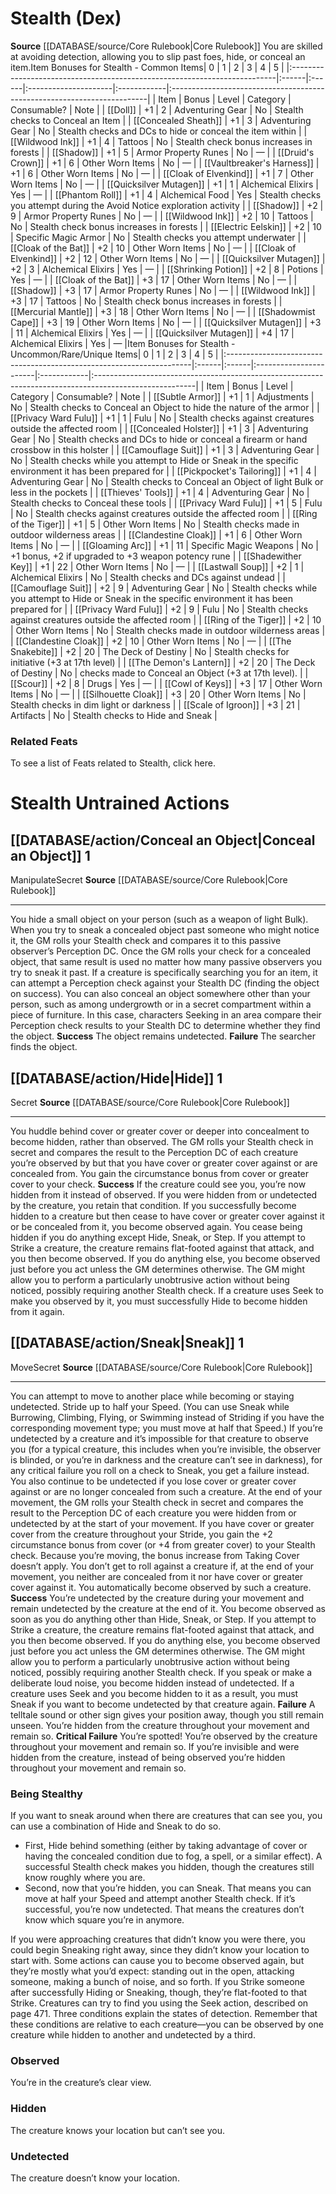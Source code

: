 ﻿---
ability:
- Dexterity
ability_boost:
- Dexterity
id: '15'
name: Stealth
rarity: Common
rus_type_level: null
skill:
- Stealth
source: '[[DATABASE/source/Core Rulebook|Core Rulebook]]'
trait: null
type: Skill

---
# Stealth (Dex)

**Source** [[DATABASE/source/Core Rulebook|Core Rulebook]] 
You are skilled at avoiding detection, allowing you to slip past foes, hide, or conceal an item.<span>Item Bonuses for Stealth - Common Items</span>| 0 | 1 | 2 | 3 | 4 | 5 |
|:--------------------------------------------------------------------------|:------|:------|:---------------------|:------------|:------------------------------------------------------------------------|
| Item | Bonus | Level | Category | Consumable? | Note |
| [[Doll]] | +1 | 2 | Adventuring Gear | No | Stealth checks to Conceal an Item |
| [[Concealed Sheath]] | +1 | 3 | Adventuring Gear | No | Stealth checks and DCs to hide or conceal the item within |
| [[Wildwood Ink]] | +1 | 4 | Tattoos | No | Stealth check bonus increases in forests |
| [[Shadow]] | +1 | 5 | Armor Property Runes | No | — |
| [[Druid's Crown]] | +1 | 6 | Other Worn Items | No | — |
| [[Vaultbreaker's Harness]] | +1 | 6 | Other Worn Items | No | — |
| [[Cloak of Elvenkind]] | +1 | 7 | Other Worn Items | No | — |
| [[Quicksilver Mutagen]] | +1 | 1 | Alchemical Elixirs | Yes | — |
| [[Phantom Roll]] | +1 | 4 | Alchemical Food | Yes | Stealth checks you attempt during the Avoid Notice exploration activity |
| [[Shadow]] | +2 | 9 | Armor Property Runes | No | — |
| [[Wildwood Ink]] | +2 | 10 | Tattoos | No | Stealth check bonus increases in forests |
| [[Electric Eelskin]] | +2 | 10 | Specific Magic Armor | No | Stealth checks you attempt underwater |
| [[Cloak of the Bat]] | +2 | 10 | Other Worn Items | No | — |
| [[Cloak of Elvenkind]] | +2 | 12 | Other Worn Items | No | — |
| [[Quicksilver Mutagen]] | +2 | 3 | Alchemical Elixirs | Yes | — |
| [[Shrinking Potion]] | +2 | 8 | Potions | Yes | — |
| [[Cloak of the Bat]] | +3 | 17 | Other Worn Items | No | — |
| [[Shadow]] | +3 | 17 | Armor Property Runes | No | — |
| [[Wildwood Ink]] | +3 | 17 | Tattoos | No | Stealth check bonus increases in forests |
| [[Mercurial Mantle]] | +3 | 18 | Other Worn Items | No | — |
| [[Shadowmist Cape]] | +3 | 19 | Other Worn Items | No | — |
| [[Quicksilver Mutagen]] | +3 | 11 | Alchemical Elixirs | Yes | — |
| [[Quicksilver Mutagen]] | +4 | 17 | Alchemical Elixirs | Yes | — |<span>Item Bonuses for Stealth - Uncommon/Rare/Unique Items</span>| 0 | 1 | 2 | 3 | 4 | 5 |
|:---------------------------------------------------------------------|:------|:------|:-----------------------|:------------|:-------------------------------------------------------------------------------------------------------|
| Item | Bonus | Level | Category | Consumable? | Note |
| [[Subtle Armor]] | +1 | 1 | Adjustments | No | Stealth checks to Conceal an Object to hide the nature of the armor |
| [[Privacy Ward Fulu]] | +1 | 1 | Fulu | No | Stealth checks against creatures outside the affected room |
| [[Concealed Holster]] | +1 | 3 | Adventuring Gear | No | Stealth checks and DCs to hide or conceal a firearm or hand crossbow in this holster |
| [[Camouflage Suit]] | +1 | 3 | Adventuring Gear | No | Stealth checks while you attempt to Hide or Sneak in the specific environment it has been prepared for |
| [[Pickpocket's Tailoring]] | +1 | 4 | Adventuring Gear | No | Stealth checks to Conceal an Object of light Bulk or less in the pockets |
| [[Thieves' Tools]] | +1 | 4 | Adventuring Gear | No | Stealth checks to Conceal these tools |
| [[Privacy Ward Fulu]] | +1 | 5 | Fulu | No | Stealth checks against creatures outside the affected room |
| [[Ring of the Tiger]] | +1 | 5 | Other Worn Items | No | Stealth checks made in outdoor wilderness areas |
| [[Clandestine Cloak]] | +1 | 6 | Other Worn Items | No | — |
| [[Gloaming Arc]] | +1 | 11 | Specific Magic Weapons | No | +1 bonus, +2 if upgraded to +3 weapon potency rune |
| [[Shadewither Key]] | +1 | 22 | Other Worn Items | No | — |
| [[Lastwall Soup]] | +2 | 1 | Alchemical Elixirs | No | Stealth checks and DCs against undead |
| [[Camouflage Suit]] | +2 | 9 | Adventuring Gear | No | Stealth checks while you attempt to Hide or Sneak in the specific environment it has been prepared for |
| [[Privacy Ward Fulu]] | +2 | 9 | Fulu | No | Stealth checks against creatures outside the affected room |
| [[Ring of the Tiger]] | +2 | 10 | Other Worn Items | No | Stealth checks made in outdoor wilderness areas |
| [[Clandestine Cloak]] | +2 | 10 | Other Worn Items | No | — |
| [[The Snakebite]] | +2 | 20 | The Deck of Destiny | No | Stealth checks for initiative (+3 at 17th level) |
| [[The Demon's Lantern]] | +2 | 20 | The Deck of Destiny | No | checks made to Conceal an Object (+3 at 17th level). |
| [[Scour]] | +2 | 8 | Drugs | Yes | — |
| [[Cowl of Keys]] | +3 | 17 | Other Worn Items | No | — |
| [[Silhouette Cloak]] | +3 | 20 | Other Worn Items | No | Stealth checks in dim light or darkness |
| [[Scale of Igroon]] | +3 | 21 | Artifacts | No | Stealth checks to Hide and Sneak |

### Related Feats

To see a list of Feats related to Stealth, click here.

# Stealth Untrained Actions

## [[DATABASE/action/Conceal an Object|Conceal an Object]] <span class="action-icon">1</span>

<span class="item-trait">Manipulate</span><span class="item-trait">Secret</span>
**Source** [[DATABASE/source/Core Rulebook|Core Rulebook]]

---
You hide a small object on your person (such as a weapon of light Bulk). When you try to sneak a concealed object past someone who might notice it, the GM rolls your Stealth check and compares it to this passive observer’s Perception DC. Once the GM rolls your check for a concealed object, that same result is used no matter how many passive observers you try to sneak it past. If a creature is specifically searching you for an item, it can attempt a Perception check against your Stealth DC (finding the object on success). 
 You can also conceal an object somewhere other than your person, such as among undergrowth or in a secret compartment within a piece of furniture. In this case, characters Seeking in an area compare their Perception check results to your Stealth DC to determine whether they find the object. 
**Success** The object remains undetected.
**Failure** The searcher finds the object.

## [[DATABASE/action/Hide|Hide]] <span class="action-icon">1</span>

<span class="item-trait">Secret</span>
**Source** [[DATABASE/source/Core Rulebook|Core Rulebook]]

---
You huddle behind cover or greater cover or deeper into concealment to become hidden, rather than observed. The GM rolls your Stealth check in secret and compares the result to the Perception DC of each creature you’re observed by but that you have cover or greater cover against or are concealed from. You gain the circumstance bonus from cover or greater cover to your check.
**Success** If the creature could see you, you’re now hidden from it instead of observed. If you were hidden from or undetected by the creature, you retain that condition.
 If you successfully become hidden to a creature but then cease to have cover or greater cover against it or be concealed from it, you become observed again. You cease being hidden if you do anything except Hide, Sneak, or Step. If you attempt to Strike a creature, the creature remains flat-footed against that attack, and you then become observed. If you do anything else, you become observed just before you act unless the GM determines otherwise. The GM might allow you to perform a particularly unobtrusive action without being noticed, possibly requiring another Stealth check.
 If a creature uses Seek to make you observed by it, you must successfully Hide to become hidden from it again.

## [[DATABASE/action/Sneak|Sneak]] <span class="action-icon">1</span>

<span class="item-trait">Move</span><span class="item-trait">Secret</span>
**Source** [[DATABASE/source/Core Rulebook|Core Rulebook]]

---
You can attempt to move to another place while becoming or staying undetected. Stride up to half your Speed. (You can use Sneak while Burrowing, Climbing, Flying, or Swimming instead of Striding if you have the corresponding movement type; you must move at half that Speed.)
 If you’re undetected by a creature and it’s impossible for that creature to observe you (for a typical creature, this includes when you’re invisible, the observer is blinded, or you’re in darkness and the creature can’t see in darkness), for any critical failure you roll on a check to Sneak, you get a failure instead. You also continue to be undetected if you lose cover or greater cover against or are no longer concealed from such a creature.
 At the end of your movement, the GM rolls your Stealth check in secret and compares the result to the Perception DC of each creature you were hidden from or undetected by at the start of your movement. If you have cover or greater cover from the creature throughout your Stride, you gain the +2 circumstance bonus from cover (or +4 from greater cover) to your Stealth check. Because you’re moving, the bonus increase from Taking Cover doesn’t apply. You don’t get to roll against a creature if, at the end of your movement, you neither are concealed from it nor have cover or greater cover against it. You automatically become observed by such a creature.
**Success** You’re undetected by the creature during your movement and remain undetected by the creature at the end of it.
 You become observed as soon as you do anything other than Hide, Sneak, or Step. If you attempt to Strike a creature, the creature remains flat-footed against that attack, and you then become observed. If you do anything else, you become observed just before you act unless the GM determines otherwise. The GM might allow you to perform a particularly unobtrusive action without being noticed, possibly requiring another Stealth check. If you speak or make a deliberate loud noise, you become hidden instead of undetected.
 If a creature uses Seek and you become hidden to it as a result, you must Sneak if you want to become undetected by that creature again.
**Failure** A telltale sound or other sign gives your position away, though you still remain unseen. You’re hidden from the creature throughout your movement and remain so.
**Critical Failure** You’re spotted! You’re observed by the creature throughout your movement and remain so. If you’re invisible and were hidden from the creature, instead of being observed you’re hidden throughout your movement and remain so.

### Being Stealthy

If you want to sneak around when there are creatures that can see you, you can use a combination of Hide and Sneak to do so.

* First, Hide behind something (either by taking advantage of cover or having the concealed condition due to fog, a spell, or a similar effect). A successful Stealth check makes you hidden, though the creatures still know roughly where you are. 
* Second, now that you’re hidden, you can Sneak. That means you can move at half your Speed and attempt another Stealth check. If it’s successful, you’re now undetected. That means the creatures don’t know which square you’re in anymore.

If you were approaching creatures that didn’t know you were there, you could begin Sneaking right away, since they didn’t know your location to start with. Some actions can cause you to become observed again, but they’re mostly what you’d expect: standing out in the open, attacking someone, making a bunch of noise, and so forth. If you Strike someone after successfully Hiding or Sneaking, though, they’re flat-footed to that Strike.
 Creatures can try to find you using the Seek action, described on page 471.
 Three conditions explain the states of detection. Remember that these conditions are relative to each creature—you can be observed by one creature while hidden to another and undetected by a third.

### Observed

You’re in the creature’s clear view.

### Hidden

The creature knows your location but can’t see you.

### Undetected

The creature doesn’t know your location.